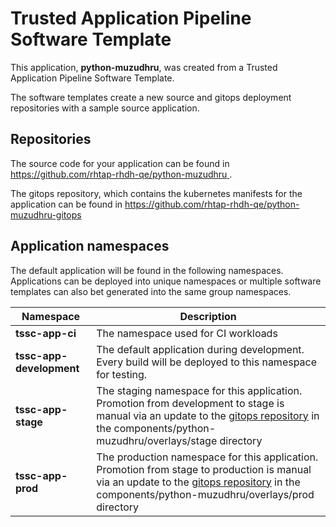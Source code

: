 # Trusted Application Pipeline Software Template

This application, **python-muzudhru**, was created from a Trusted Application Pipeline Software Template.

The software templates create a new source and gitops deployment repositories with a sample source application. 

## Repositories

The source code for your application can be found in [https://github.com/rhtap-rhdh-qe/python-muzudhru ](https://github.com/rhtap-rhdh-qe/python-muzudhru ).
 
The gitops repository, which contains the kubernetes manifests for the application can be found in 
[https://github.com/rhtap-rhdh-qe/python-muzudhru-gitops ](https://github.com/rhtap-rhdh-qe/python-muzudhru-gitops ) 

## Application namespaces 

The default application will be found in the following namespaces. Applications can be deployed into unique namespaces or multiple software templates can also bet generated into the same group namespaces.  

|  Namespace   |  Description   |  
| -------- | -------- |
| **tssc-app-ci** | The namespace used for CI workloads |
| **tssc-app-development** | The default application during development. Every build will be deployed to this namespace for testing. |
| **tssc-app-stage** | The staging namespace for this application. Promotion from development to stage is manual via an update to the [gitops repository](https://github.com/rhtap-rhdh-qe/python-muzudhru-gitops ) in the components/python-muzudhru/overlays/stage directory |
| **tssc-app-prod** | The production namespace for this application. Promotion from stage to production is manual via an update to the [gitops repository](https://github.com/rhtap-rhdh-qe/python-muzudhru-gitops ) in the components/python-muzudhru/overlays/prod directory |